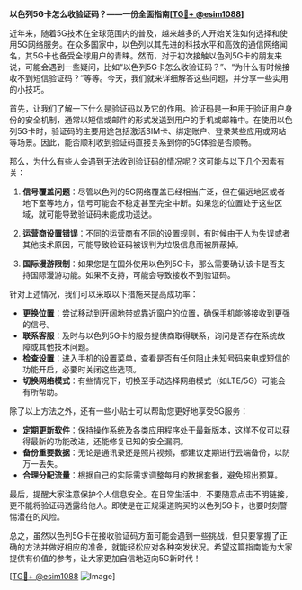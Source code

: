 **以色列5G卡怎么收验证码？——一份全面指南[[TG💪+ @esim1088](https://t.me/s/esim1088)]**

近年来，随着5G技术在全球范围内的普及，越来越多的人开始关注如何选择和使用5G网络服务。在众多国家中，以色列以其先进的科技水平和高效的通信网络闻名，其5G卡也备受全球用户的青睐。然而，对于初次接触以色列5G卡的朋友来说，可能会遇到一些疑问，比如“以色列5G卡怎么收验证码？”、“为什么有时候接收不到短信验证码？”等等。今天，我们就来详细解答这些问题，并分享一些实用的小技巧。

首先，让我们了解一下什么是验证码以及它的作用。验证码是一种用于验证用户身份的安全机制，通常以短信或邮件的形式发送到用户的手机或邮箱中。在使用以色列5G卡时，验证码的主要用途包括激活SIM卡、绑定账户、登录某些应用或网站等场景。因此，能否顺利收到验证码直接关系到你的5G体验是否顺畅。

那么，为什么有些人会遇到无法收到验证码的情况呢？这可能与以下几个因素有关：

1. **信号覆盖问题**：尽管以色列的5G网络覆盖已经相当广泛，但在偏远地区或者地下室等地方，信号可能会不稳定甚至完全中断。如果您的位置处于这些区域，就可能导致验证码未能成功送达。

2. **运营商设置错误**：不同的运营商有不同的设置规则，有时候由于人为失误或者其他技术原因，可能导致验证码被误判为垃圾信息而被屏蔽掉。

3. **国际漫游限制**：如果您是在国外使用以色列5G卡，那么需要确认该卡是否支持国际漫游功能。如果不支持，可能会导致接收不到验证码。

针对上述情况，我们可以采取以下措施来提高成功率：

- **更换位置**：尝试移动到开阔地带或靠近窗户的位置，确保手机能够接收到更强的信号。
- **联系客服**：及时与以色列5G卡的服务提供商取得联系，询问是否存在系统故障或其他技术问题。
- **检查设置**：进入手机的设置菜单，查看是否有任何阻止未知号码来电或短信的功能开启，必要时关闭这些选项。
- **切换网络模式**：有些情况下，切换至手动选择网络模式（如LTE/5G）可能会有所帮助。

除了以上方法之外，还有一些小贴士可以帮助您更好地享受5G服务：

- **定期更新软件**：保持操作系统及各类应用程序处于最新版本，这样不仅可以获得最新的功能改进，还能修复已知的安全漏洞。
- **备份重要数据**：无论是通讯录还是照片视频，都建议定期进行云端备份，以防万一丢失。
- **合理分配流量**：根据自己的实际需求调整每月的数据套餐，避免超出预算。

最后，提醒大家注意保护个人信息安全。在日常生活中，不要随意点击不明链接，更不能将验证码透露给他人。即使是在正规渠道购买的以色列5G卡，也要时刻警惕潜在的风险。

总之，虽然以色列5G卡在接收验证码方面可能会遇到一些挑战，但只要掌握了正确的方法并做好相应的准备，就能轻松应对各种突发状况。希望这篇指南能为大家提供有价值的参考，让大家更加自信地迈向5G新时代！

[[TG💪+ @esim1088](https://t.me/s/esim1088) ![Image](https://i.postimg.cc/4NQfJmqS/Snipaste-2025-05-13-00-14-12.png)]